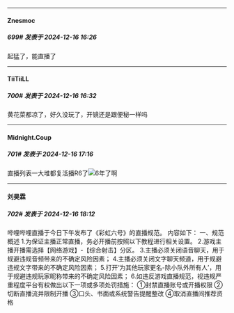 ﻿
*****

####  Znesmoc  
##### 699#       发表于 2024-12-16 16:26

起猛了，能直播了


*****

####  TiiTiiLL  
##### 700#       发表于 2024-12-16 16:32

黄花菜都凉了，好久没玩了，开镜还是跟便秘一样吗


*****

####  Midnight.Coup  
##### 701#       发表于 2024-12-16 17:16

直播列表一大堆都复活播R6了<img src="https://static.saraba1st.com/image/smiley/face2017/139.png" referrerpolicy="no-referrer">6年了啊


*****

####  刘昊霖  
##### 702#       发表于 2024-12-16 18:12

哔哩哔哩直播于今日下午发布了《彩虹六号》的直播规范。
内容如下：
一、规范概述
1.为保证主播正常直播，务必开播前按照以下教程进行相关设置。
2.游戏主播开播需选择【网络游戏】-【综合射击】分区。
3.主播必须关闭语音聊天，用于规避违规音频带来的不确定风险因素；
4.主播必须关闭文字聊天频道，用于规避违规文字带来的不确定风险因素；
5.打开‘为其他玩家更名-除小队外所有人’，用于规避违规玩家昵称带来的不确定风险因素；
6.如违反游戏直播规范，视违规严重程度平台有权做出以下一项或多项处罚措施：
①封禁直播账号或开播权限
②切断直播流并限制开播
③口头、书面或系统警告提醒整改
④取消直播间推荐资格

